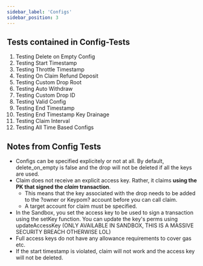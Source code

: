```yaml
---
sidebar_label: 'Configs'
sidebar_position: 3
---
```

## Tests contained in Config-Tests
1) Testing Delete on Empty Config
2) Testing Start Timestamp
3) Testing Throttle Timestamp
4) Testing On Claim Refund Deposit
5) Testing Custom Drop Root
6) Testing Auto Withdraw
7) Testing Custom Drop ID
8) Testing Valid Config
9) Testing End Timestamp
10) Testing End Timestamp Key Drainage
11) Testing Claim Interval
12) Testing All Time Based Configs


## Notes from Config Tests
- Configs can be specified explicitely or not at all. By default, delete_on_empty is false and the drop will not be deleted if all the keys are used.
- Claim does not receive an explicit access key. Rather, it claims **using the PK that signed the *claim* transaction**.
    - This means that the key associated with the drop needs to be added to the ?owner or Keypom? account before you can call claim.
    - A target account for claim must be specified.
- In the Sandbox, you set the access key to be used to sign a transaction using the setKey function. You can update the key's perms using updateAccessKey (ONLY AVAILABLE IN SANDBOX, THIS IS A MASSIVE SECURITY BREACH OTHERWISE LOL)
- Full access keys do not have any allowance requirements to cover gas etc.
- If the start timestamp is violated, claim will not work and the access key will not be deleted.
